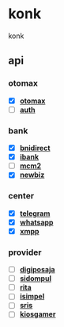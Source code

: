 # konk

konk

## api

### otomax

- [x] **[otomax](./src/api/otomax/rest.http)**
- [ ] **[auth](./src/api/auth/rest.http)**

### bank

- [x] **[bnidirect](./src/api/bank/bnidirect.rest.http)**
- [x] **[ibank](./src/api/bank/ibank.rest.http)**
- [ ] **[mcm2](./src/api/bank/mcm2.rest.http)**
- [x] **[newbiz](./src/api/bank/newbiz.rest.http)**

### center

- [x] **[telegram](./src/api/center/telegram.rest.http)**
- [x] **[whatsapp](./src/api/center/whatsapp.rest.http)**
- [x] **[xmpp](./src/api/center/xmpp.rest.http)**

### provider

- [ ] **[digiposaja](./src/api/digiposaja/rest.http)**
- [ ] **[sidompul](./src/api/sidompul/rest.http)**
- [ ] **[rita](./src/api/rita/rest.http)**
- [ ] **[isimpel](./src/api/isimpel/rest.http)**
- [ ] **[sris](./src/api/sris/rest.http)**
- [ ] **[kiosgamer](./src/api/kiosgamer/rest.http)**
